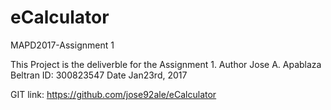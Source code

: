 # eCalculator
MAPD2017-Assignment 1

This Project is the deliverble for the Assignment 1.
Author Jose A. Apablaza Beltran
ID: 300823547
Date Jan23rd, 2017

GIT link: https://github.com/jose92ale/eCalculator

